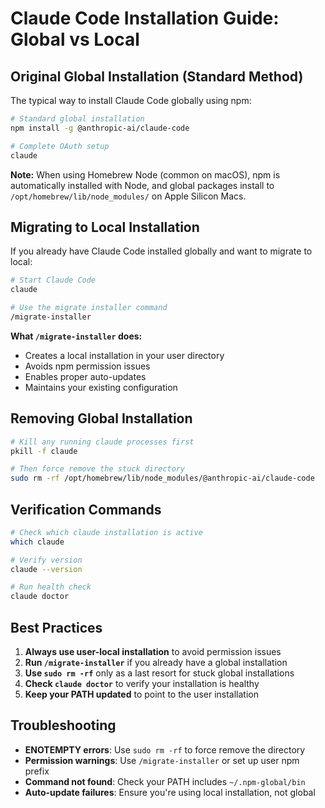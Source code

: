 # Claude Code Installation Guide: Global vs Local

## Original Global Installation (Standard Method)

The typical way to install Claude Code globally using npm:

```bash
# Standard global installation
npm install -g @anthropic-ai/claude-code

# Complete OAuth setup
claude
```

**Note:** When using Homebrew Node (common on macOS), npm is automatically installed with Node, and global packages install to `/opt/homebrew/lib/node_modules/` on Apple Silicon Macs.

## Migrating to Local Installation

If you already have Claude Code installed globally and want to migrate to local:

```bash
# Start Claude Code
claude

# Use the migrate installer command
/migrate-installer
```

**What `/migrate-installer` does:**
- Creates a local installation in your user directory
- Avoids npm permission issues
- Enables proper auto-updates
- Maintains your existing configuration

## Removing Global Installation

```bash
# Kill any running claude processes first
pkill -f claude

# Then force remove the stuck directory
sudo rm -rf /opt/homebrew/lib/node_modules/@anthropic-ai/claude-code
```

## Verification Commands

```bash
# Check which claude installation is active
which claude

# Verify version
claude --version

# Run health check
claude doctor
```

## Best Practices

1. **Always use user-local installation** to avoid permission issues
2. **Run `/migrate-installer`** if you already have a global installation
3. **Use `sudo rm -rf`** only as a last resort for stuck global installations
4. **Check `claude doctor`** to verify your installation is healthy
5. **Keep your PATH updated** to point to the user installation

## Troubleshooting

- **ENOTEMPTY errors**: Use `sudo rm -rf` to force remove the directory
- **Permission warnings**: Use `/migrate-installer` or set up user npm prefix
- **Command not found**: Check your PATH includes `~/.npm-global/bin`
- **Auto-update failures**: Ensure you're using local installation, not global